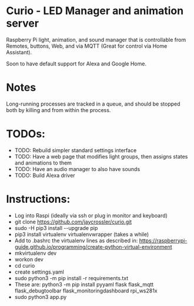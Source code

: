 # Curio - LED Manager and animation server
Raspberry Pi light, animation, and sound manager that is controllable from Remotes, buttons, Web, and via MQTT
(Great for control via Home Assistant).

Soon to have default support for Alexa and Google Home.

# Notes
Long-running processes are tracked in a queue, and should be stopped both by killing
and from within the process.

# TODOs:
- TODO: Rebuild simpler standard settings interface
- TODO: Have a web page that modifies light groups, then assigns states and animations to them
- TODO: Have an audio manager to also have sounds
- TODO: Build Alexa driver

# Instructions:
- Log into Raspi (ideally via ssh or plug in monitor and keyboard)
- git clone https://github.com/jaycrossler/curio.git
- sudo -H pip3 install --upgrade pip
- pip3 install virtualenv virtualenvwrapper (takes a while)
- Add to .bashrc the virtualenv lines as described in: https://raspberrypi-guide.github.io/programming/create-python-virtual-environment
- mkvirtualenv dev
- workon dev
- cd curio
- create settings.yaml
- sudo python3 -m pip install -r requirements.txt
- These are:  python3 -m pip install pyyaml flask flask_mqtt flask_debugtoolbar flask_monitoringdashboard rpi_ws281x
- sudo python3 app.py